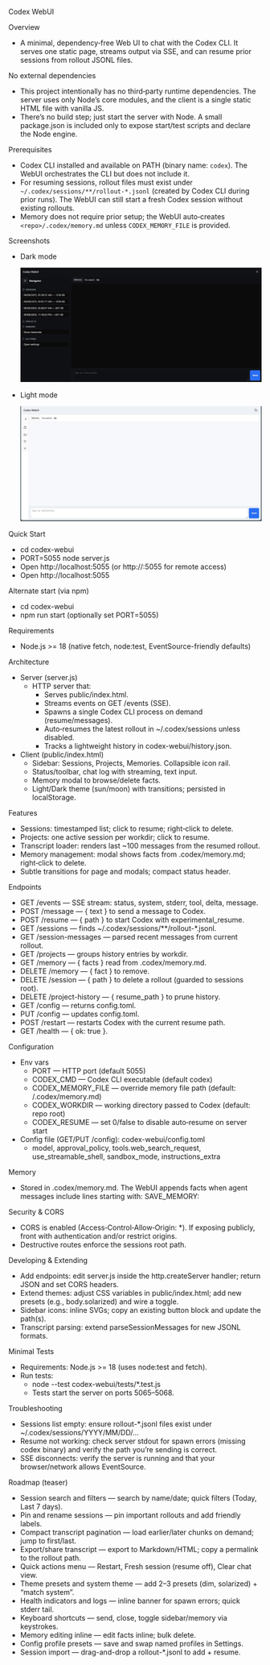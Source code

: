 Codex WebUI

Overview
- A minimal, dependency‑free Web UI to chat with the Codex CLI. It serves one static page, streams output via SSE, and can resume prior sessions from rollout JSONL files.

No external dependencies
- This project intentionally has no third‑party runtime dependencies. The server uses only Node’s core modules, and the client is a single static HTML file with vanilla JS.
- There’s no build step; just start the server with Node. A small package.json is included only to expose start/test scripts and declare the Node engine.

Prerequisites
- Codex CLI installed and available on PATH (binary name: `codex`). The WebUI orchestrates the CLI but does not include it.
- For resuming sessions, rollout files must exist under `~/.codex/sessions/**/rollout-*.jsonl` (created by Codex CLI during prior runs). The WebUI can still start a fresh Codex session without existing rollouts.
- Memory does not require prior setup; the WebUI auto‑creates `<repo>/.codex/memory.md` unless `CODEX_MEMORY_FILE` is provided.

Screenshots
- Dark mode

  ![Dark mode](./assets/webui-dark.jpg)

- Light mode

  ![Light mode](./assets/webui-light.jpg)

Quick Start
- cd codex-webui
- PORT=5055 node server.js
- Open http://localhost:5055 (or http://<tailscale-ip>:5055 for remote access)
- Open http://localhost:5055

Alternate start (via npm)
- cd codex-webui
- npm run start (optionally set PORT=5055)

Requirements
- Node.js >= 18 (native fetch, node:test, EventSource-friendly defaults)

Architecture
- Server (server.js)
  - HTTP server that:
    - Serves public/index.html.
    - Streams events on GET /events (SSE).
    - Spawns a single Codex CLI process on demand (resume/messages).
    - Auto‑resumes the latest rollout in ~/.codex/sessions unless disabled.
    - Tracks a lightweight history in codex-webui/history.json.
- Client (public/index.html)
  - Sidebar: Sessions, Projects, Memories. Collapsible icon rail.
  - Status/toolbar, chat log with streaming, text input.
  - Memory modal to browse/delete facts.
  - Light/Dark theme (sun/moon) with transitions; persisted in localStorage.

Features
- Sessions: timestamped list; click to resume; right‑click to delete.
- Projects: one active session per workdir; click to resume.
- Transcript loader: renders last ~100 messages from the resumed rollout.
- Memory management: modal shows facts from .codex/memory.md; right‑click to delete.
- Subtle transitions for page and modals; compact status header.

Endpoints
- GET /events — SSE stream: status, system, stderr, tool, delta, message.
- POST /message — { text } to send a message to Codex.
- POST /resume — { path } to start Codex with experimental_resume.
- GET /sessions — finds ~/.codex/sessions/**/rollout-*.jsonl.
- GET /session-messages — parsed recent messages from current rollout.
- GET /projects — groups history entries by workdir.
- GET /memory — { facts } read from .codex/memory.md.
- DELETE /memory — { fact } to remove.
- DELETE /session — { path } to delete a rollout (guarded to sessions root).
- DELETE /project-history — { resume_path } to prune history.
- GET /config — returns config.toml.
- PUT /config — updates config.toml.
- POST /restart — restarts Codex with the current resume path.
- GET /health — { ok: true }.

Configuration
- Env vars
  - PORT — HTTP port (default 5055)
  - CODEX_CMD — Codex CLI executable (default codex)
  - CODEX_MEMORY_FILE — override memory file path (default: <repo>/.codex/memory.md)
  - CODEX_WORKDIR — working directory passed to Codex (default: repo root)
  - CODEX_RESUME — set 0/false to disable auto‑resume on server start
- Config file (GET/PUT /config): codex-webui/config.toml
  - model, approval_policy, tools.web_search_request, use_streamable_shell, sandbox_mode, instructions_extra

Memory
- Stored in .codex/memory.md. The WebUI appends facts when agent messages include lines starting with:
  SAVE_MEMORY: <your fact>

Security & CORS
- CORS is enabled (Access‑Control‑Allow‑Origin: *). If exposing publicly, front with authentication and/or restrict origins.
- Destructive routes enforce the sessions root path.

Developing & Extending
- Add endpoints: edit server.js inside the http.createServer handler; return JSON and set CORS headers.
- Extend themes: adjust CSS variables in public/index.html; add new presets (e.g., body.solarized) and wire a toggle.
- Sidebar icons: inline SVGs; copy an existing button block and update the path(s).
- Transcript parsing: extend parseSessionMessages for new JSONL formats.

Minimal Tests
- Requirements: Node.js >= 18 (uses node:test and fetch).
- Run tests:
  - node --test codex-webui/tests/*.test.js
  - Tests start the server on ports 5065–5068.

Troubleshooting
- Sessions list empty: ensure rollout-*.jsonl files exist under ~/.codex/sessions/YYYY/MM/DD/…
- Resume not working: check server stdout for spawn errors (missing codex binary) and verify the path you’re sending is correct.
- SSE disconnects: verify the server is running and that your browser/network allows EventSource.

Roadmap (teaser)
- Session search and filters — search by name/date; quick filters (Today, Last 7 days).
- Pin and rename sessions — pin important rollouts and add friendly labels.
- Compact transcript pagination — load earlier/later chunks on demand; jump to first/last.
- Export/share transcript — export to Markdown/HTML; copy a permalink to the rollout path.
- Quick actions menu — Restart, Fresh session (resume off), Clear chat view.
- Theme presets and system theme — add 2–3 presets (dim, solarized) + “match system”.
- Health indicators and logs — inline banner for spawn errors; quick stderr tail.
- Keyboard shortcuts — send, close, toggle sidebar/memory via keystrokes.
- Memory editing inline — edit facts inline; bulk delete.
- Config profile presets — save and swap named profiles in Settings.
- Session import — drag-and-drop a rollout-*.jsonl to add + resume.

